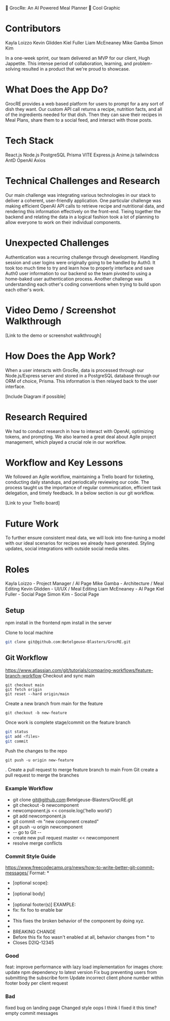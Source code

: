 🔵 GrocRe: An AI Powered Meal Planner 🔵
Cool Graphic

# Contributors
Kayla Loizzo
Kevin Glidden
Kiel Fuller
Liam McEneaney
Mike Gamba
Simon Kim

In a one-week sprint, our team delivered an MVP for our client, Hugh Jappetite. This intense period of collaboration, learning, and problem-solving resulted in a product that we're proud to showcase.

# What Does the App Do?

GrocRE provides a web based platform for users to prompt for a any sort of dish they want.  Our custom API call returns a recipe, nutrition facts, and all of the ingredients needed for that dish.  Then they can save their recipes in Meal Plans, share them to a social feed, and interact with those posts.

# Tech Stack
React.js
Node.js
PostgreSQL
Prisma
VITE
Express.js
Anime.js
tailwindcss
AntD
OpenAI
Axios

# Technical Challenges and Research
Our main challenge was integrating various technologies in our stack to deliver a coherent, user-friendly application.  One particular challenge was making efficient OpenAI API calls to retrieve recipe and nutritional data, and rendering this information effectively on the front-end.  Tieing together the backend and relating the data in a logical fashion took a lot of planning to allow everyone to work on their individual components.

# Unexpected Challenges
Authentication was a recurring challenge through development.  Handling session and user logins were originally going to be handled by Auth0.  It took too much time to try and learn how to properly interface and save Auth0 user information to our backend so the team pivoted to using a home-baked user authentication process.  Another challenge was understanding each other's coding conventions when trying to build upon each other's work.

# Video Demo / Screenshot Walkthrough
[Link to the demo or screenshot walkthrough]

# How Does the App Work?
When a user interacts with GrocRe, data is processed through our Node.js/Express server and stored in a PostgreSQL database through our ORM of choice, Prisma. This information is then relayed back to the user interface.

[Include Diagram if possible]

# Research Required
We had to conduct research in how to interact with OpenAI, optimizing tokens, and prompting. We also learned a great deal about Agile project management, which played a crucial role in our workflow.

# Workflow and Key Lessons

We followed an Agile workflow, maintaining a Trello board for ticketing, conducting daily standups, and periodically reviewing our code. The process taught us the importance of regular communication, efficient task delegation, and timely feedback.  In a below section is our git workflow.

[Link to your Trello board]

# Future Work

To further ensure consistent meal data, we will look into fine-tuning a model with our ideal scenarios for recipes we already have generated. Styling updates, social integrations with outside social media sites.

# Roles

Kayla Loizzo - Project Manager / AI Page
Mike Gamba - Architecture / Meal Editing
Kevin Glidden - UI/UX / Meal Editing
Liam McEneaney - AI Page
Kiel Fuller - Social Page
Simon Kim - Social Page


## Setup

npm install  in the frontend
npm install  in the server

Clone to local machine
```sh
git clone git@github.com:Betelgeuse-Blasters/GrocRE.git
```
## Git Workflow
https://www.atlassian.com/git/tutorials/comparing-workflows/feature-branch-workflow
Checkout and sync main
```
git checkout main
git fetch origin
git reset --hard origin/main
```
Create a new branch from main for the feature
```
git checkout -b new-feature
```
Once work is complete stage/commit on the feature branch
``` sh
git status
git add <files>
git commit
```
Push the changes to the repo
```
git push -u origin new-feature
```
. Create a pull request to merge feature branch to main
From Git create a pull request to merge the branches
### Example Workflow
* git clone git@github.com:Betelgeuse-Blasters/GrocRE.git
* git checkout -b newcomponent
* newcomponent.js << console.log('hello world')
* git add newcomponent.js
* git commit -m "new component created"
* git push -u origin newcomponent
* -- go to Git --
* create new pull request master << newcomponent
* resolve merge conflicts
### Commit Style Guide
https://www.freecodecamp.org/news/how-to-write-better-git-commit-messages/
Format:
*
* <type>[optional scope]: <description>
*
* [optional body]
*
* [optional footer(s)]
EXAMPLE:
* fix: fix foo to enable bar
*
* This fixes the broken behavior of the component by doing xyz.
*
* BREAKING CHANGE
* Before this fix foo wasn't enabled at all, behavior changes from * <old> to <new>
* Closes D2IQ-12345
### Good
feat: improve performance with lazy load implementation for images
chore: update npm dependency to latest version
Fix bug preventing users from submitting the subscribe form
Update incorrect client phone number within footer body per client request
### Bad
fixed bug on landing page
Changed style
oops
I think I fixed it this time?
empty commit messages